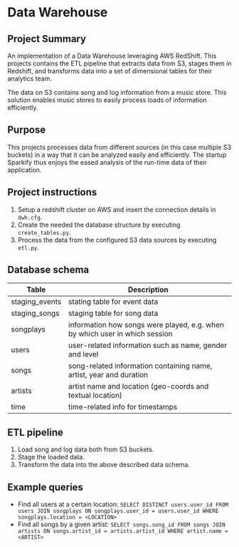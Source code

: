 # Data Warehouse
## Project Summary
An implementation of a Data Warehouse leveraging AWS RedShift. This projects contains the ETL pipeline that extracts data from S3, stages them in Redshift, and transforms data into a set of dimensional tables for their analytics team.

The data on S3 contains song and log information from a music store. This solution enables music stores to easily process loads of information efficiently.

## Purpose 
This projects processes data from different sources (in this case multiple S3 buckets) in a way that it can be analyzed easily and efficiently. The startup Sparkify thus enjoys the eased analysis of the run-time data of their application.

## Project instructions
1. Setup a redshift cluster on AWS and insert the connection details in `dwh.cfg`.
2. Create the needed the database structure by executing `create_tables.py`.
3. Process the data from the configured S3 data sources by executing `etl.py`.

## Database schema
| Table | Description |
| ---- | ---- |
| staging_events | stating table for event data |
| staging_songs | staging table for song data |
| songplays | information how songs were played, e.g. when by which user in which session | 
| users | user-related information such as name, gender and level | 
| songs | song-related information containing name, artist, year and duration | 
| artists | artist name and location (geo-coords and textual location) | 
| time | time-related info for timestamps | 

## ETL pipeline
1. Load song and log data both from S3 buckets.
2. Stage the loaded data.
3. Transform the data into the above described data schema.

## Example queries

* Find all users at a certain location: ```SELECT DISTINCT users.user_id FROM users JOIN songplays ON songplays.user_id = users.user_id WHERE 
songplays.location = <LOCATION>```
* Find all songs by a given artist: ```SELECT songs.song_id FROM songs JOIN artists ON songs.artist_id = artists.artist_id WHERE artist.name = <ARTIST>```
